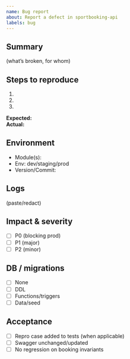 ```yaml
---
name: Bug report
about: Report a defect in sportbooking-api
labels: bug
---
```


## Summary
(what’s broken, for whom)

## Steps to reproduce
1.
2.
3.

**Expected:**  
**Actual:**

## Environment
- Module(s):
- Env: dev/staging/prod
- Version/Commit:

## Logs
(paste/redact)

## Impact & severity
- [ ] P0 (blocking prod)
- [ ] P1 (major)
- [ ] P2 (minor)

## DB / migrations
- [ ] None
- [ ] DDL
- [ ] Functions/triggers
- [ ] Data/seed

## Acceptance
- [ ] Repro case added to tests (when applicable)
- [ ] Swagger unchanged/updated
- [ ] No regression on booking invariants